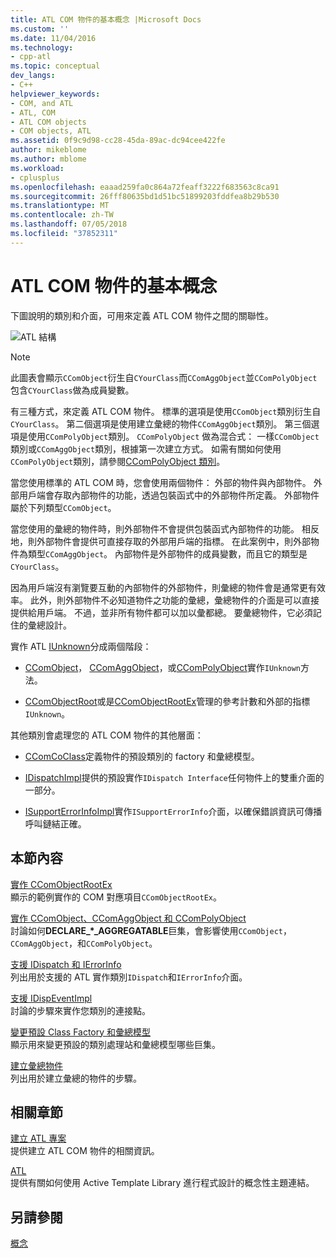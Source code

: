 ```yaml
---
title: ATL COM 物件的基本概念 |Microsoft Docs
ms.custom: ''
ms.date: 11/04/2016
ms.technology:
- cpp-atl
ms.topic: conceptual
dev_langs:
- C++
helpviewer_keywords:
- COM, and ATL
- ATL, COM
- ATL COM objects
- COM objects, ATL
ms.assetid: 0f9c9d98-cc28-45da-89ac-dc94cee422fe
author: mikeblome
ms.author: mblome
ms.workload:
- cplusplus
ms.openlocfilehash: eaaad259fa0c864a72feaff3222f683563c8ca91
ms.sourcegitcommit: 26fff80635bd1d51bc51899203fddfea8b29b530
ms.translationtype: MT
ms.contentlocale: zh-TW
ms.lasthandoff: 07/05/2018
ms.locfileid: "37852311"
---
```

# <a name="fundamentals-of-atl-com-objects"></a>ATL COM 物件的基本概念
下圖說明的類別和介面，可用來定義 ATL COM 物件之間的關聯性。  
  
 ![ATL 結構](../atl/media/vc307y1.gif "vc307y1")  
  
> [!NOTE]
>  此圖表會顯示`CComObject`衍生自`CYourClass`而`CComAggObject`並`CComPolyObject`包含`CYourClass`做為成員變數。  
  
 有三種方式，來定義 ATL COM 物件。 標準的選項是使用`CComObject`類別衍生自`CYourClass`。 第二個選項是使用建立彙總的物件`CComAggObject`類別。 第三個選項是使用`CComPolyObject`類別。 `CComPolyObject` 做為混合式： 一樣`CComObject`類別或`CComAggObject`類別，根據第一次建立方式。 如需有關如何使用`CComPolyObject`類別，請參閱[CComPolyObject 類別](../atl/reference/ccompolyobject-class.md)。  
  
 當您使用標準的 ATL COM 時，您會使用兩個物件： 外部的物件與內部物件。 外部用戶端會存取內部物件的功能，透過包裝函式中的外部物件所定義。 外部物件屬於下列類型`CComObject`。  
  
 當您使用的彙總的物件時，則外部物件不會提供包裝函式內部物件的功能。 相反地，則外部物件會提供可直接存取的外部用戶端的指標。 在此案例中，則外部物件為類型`CComAggObject`。 內部物件是外部物件的成員變數，而且它的類型是`CYourClass`。  
  
 因為用戶端沒有瀏覽要互動的內部物件的外部物件，則彙總的物件會是通常更有效率。 此外，則外部物件不必知道物件之功能的彙總，彙總物件的介面是可以直接提供給用戶端。 不過，並非所有物件都可以加以彙都總。 要彙總物件，它必須記住的彙總設計。  
  
 實作 ATL [IUnknown](http://msdn.microsoft.com/library/windows/desktop/ms680509)分成兩個階段：  
  
-   [CComObject](../atl/reference/ccomobject-class.md)， [CComAggObject](../atl/reference/ccomaggobject-class.md)，或[CComPolyObject](../atl/reference/ccompolyobject-class.md)實作`IUnknown`方法。  
  
-   [CComObjectRoot](../atl/reference/ccomobjectroot-class.md)或是[CComObjectRootEx](../atl/reference/ccomobjectrootex-class.md)管理的參考計數和外部的指標`IUnknown`。  
  
 其他類別會處理您的 ATL COM 物件的其他層面：  
  
-   [CComCoClass](../atl/reference/ccomcoclass-class.md)定義物件的預設類別的 factory 和彙總模型。  
  
-   [IDispatchImpl](../atl/reference/idispatchimpl-class.md)提供的預設實作`IDispatch Interface`任何物件上的雙重介面的一部分。  
  
-   [ISupportErrorInfoImpl](../atl/reference/isupporterrorinfoimpl-class.md)實作`ISupportErrorInfo`介面，以確保錯誤資訊可傳播呼叫鏈結正確。  
  
## <a name="in-this-section"></a>本節內容  
 [實作 CComObjectRootEx](../atl/implementing-ccomobjectrootex.md)  
 顯示的範例實作的 COM 對應項目`CComObjectRootEx`。  
  
 [實作 CComObject、CComAggObject 和 CComPolyObject](../atl/implementing-ccomobject-ccomaggobject-and-ccompolyobject.md)  
 討論如何**DECLARE_\*_AGGREGATABLE**巨集，會影響使用`CComObject`， `CComAggObject`，和`CComPolyObject`。  
  
 [支援 IDispatch 和 IErrorInfo](../atl/supporting-idispatch-and-ierrorinfo.md)  
 列出用於支援的 ATL 實作類別`IDispatch`和`IErrorInfo`介面。  
  
 [支援 IDispEventImpl](../atl/supporting-idispeventimpl.md)  
 討論的步驟來實作您類別的連接點。  
  
 [變更預設 Class Factory 和彙總模型](../atl/changing-the-default-class-factory-and-aggregation-model.md)  
 顯示用來變更預設的類別處理站和彙總模型哪些巨集。  
  
 [建立彙總物件](../atl/creating-an-aggregated-object.md)  
 列出用於建立彙總的物件的步驟。  
  
## <a name="related-sections"></a>相關章節  
 [建立 ATL 專案](../atl/reference/creating-an-atl-project.md)  
 提供建立 ATL COM 物件的相關資訊。  
  
 [ATL](../atl/active-template-library-atl-concepts.md)  
 提供有關如何使用 Active Template Library 進行程式設計的概念性主題連結。  
  
## <a name="see-also"></a>另請參閱  
 [概念](../atl/active-template-library-atl-concepts.md)

